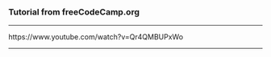 ### Tutorial from freeCodeCamp.org

***

<link href='https://www.youtube.com/watch?v=Qr4QMBUPxWo'>https://www.youtube.com/watch?v=Qr4QMBUPxWo</link>

***